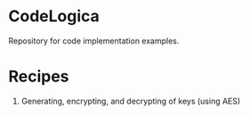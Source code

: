 # CodeLogica
Repository for code implementation examples.

# Recipes
1. Generating, encrypting, and decrypting of keys (using AES)
